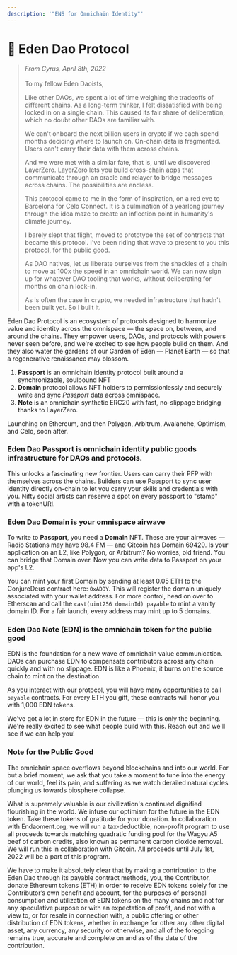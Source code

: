 ```yaml
---
description: '"ENS for Omnichain Identity"'
---
```


# 🌟 Eden Dao Protocol

> _From Cyrus, April 8th, 2022_\
> \
> To my fellow Eden Daoists,
>
>
>
> Like other DAOs, we spent a lot of time weighing the tradeoffs of different chains. As a long-term thinker, I felt dissatisfied with being locked in on a single chain. This caused its fair share of deliberation, which no doubt other DAOs are familiar with.&#x20;
>
> We can't onboard the next billion users in crypto if we each spend months deciding where to launch on. On-chain data is fragmented. Users can't carry their data with them across chains.&#x20;
>
> And we were met with a similar fate, that is, until we discovered LayerZero. LayerZero lets you build cross-chain apps that communicate through an oracle and relayer to bridge messages across chains. The possibilities are endless.
>
> This protocol came to me in the form of inspiration, on a red eye to Barcelona for Celo Connect. It is a culmination of a yearlong journey through the idea maze to create an inflection point in humanity's climate journey.&#x20;
>
> I barely slept that flight, moved to prototype the set of contracts that became this protocol. I've been riding that wave to present to you this protocol, for the public good.
>
> As DAO natives, let us liberate ourselves from the shackles of a chain to move at 100x the speed in an omnichain world. We can now sign up for whatever DAO tooling that works, without deliberating for months on chain lock-in.&#x20;
>
> As is often the case in crypto, we needed infrastructure that hadn't been built yet. So I built it.

Eden Dao Protocol is an ecosystem of protocols designed to harmonize value and identity across the omnispace — the space on, between, and around the chains. They empower users, DAOs, and protocols with powers never seen before, and we're excited to see how people build on them. And they also water the gardens of our Garden of Eden — Planet Earth — so that a regenerative renaissance may blossom.

1. **Passport** is an omnichain identity protocol built around a synchronizable, soulbound NFT
2. **Domain** protocol allows NFT holders to permissionlessly and securely write and sync _Passport_ data across omnispace.
3. **Note** is an omnichain synthetic ERC20 with fast, no-slippage bridging thanks to LayerZero.

Launching on Ethereum, and then Polygon, Arbitrum, Avalanche, Optimism, and Celo, soon after.

### Eden Dao **Passport** is omnichain identity public goods infrastructure for DAOs and protocols.

This unlocks a fascinating new frontier. Users can carry their PFP with themselves across the chains. Builders can use Passport to sync user identity directly on-chain to let you carry your skills and credentials with you. Nifty social artists can reserve a spot on every passport to "stamp" with a tokenURI.

### Eden Dao **Domain** is your omnispace airwave

To write to **Passport**, you need a **Domain** NFT. These are your airwaves — Radio Stations may have 98.4 FM — and Gitcoin has Domain 69420. Is your application on an L2, like Polygon, or Arbitrum? No worries, old friend. You can bridge that Domain over. Now you can write data to Passport on your app's L2.

You can mint your first Domain by sending at least 0.05 ETH to the ConjureDeus contract here: `0xADDY`. This will register the domain uniquely associated with your wallet address. For more control, head on over to Etherscan and call the `cast(uint256 domainId) payable` to mint a vanity domain ID. For a fair launch, every address may mint up to 5 domains.

### Eden Dao **Note** (EDN) is the omnichain token for the public good

EDN is the foundation for a new wave of omnichain value communication. DAOs can purchase EDN to compensate contributors across any chain quickly and with no slippage. EDN is like a Phoenix, it burns on the source chain to mint on the destination.

As you interact with our protocol, you will have many opportunities to call `payable` contracts. For every ETH you gift, these contracts will honor you with 1,000 EDN tokens.

We've got a lot in store for EDN in the future — this is only the beginning. We're really excited to see what people build with this. Reach out and we'll see if we can help you!&#x20;

### Note for the Public Good

The omnichain space overflows beyond blockchains and into our world. For but a brief moment, we ask that you take a moment to tune into the energy of our world, feel its pain, and suffering as we watch derailed natural cycles plunging us towards biosphere collapse.

What is supremely valuable is our civilization's continued dignified flourishing in the world. We infuse our optimism for the future in the EDN token. Take these tokens of gratitude for your donation. In collaboration with Endaoment.org, we will run a tax-deductible, non-profit program to use all proceeds towards matching quadratic funding pool for the Wagyu A5 beef of carbon credits, also known as permanent carbon dioxide removal. We will run this in collaboration with Gitcoin. All proceeds until July 1st, 2022 will be a part of this program.

We have to make it absolutely clear that by making a contribution to the Eden Dao through its payable contract methods, you, the Contributor, donate Ethereum tokens (ETH) in order to receive EDN tokens solely for the Contributor’s own benefit and account, for the purposes of personal consumption and utilization of EDN tokens on the many chains and not for any speculative purpose or with an expectation of profit, and not with a view to, or for resale in connection with, a public offering or other distribution of EDN tokens, whether in exchange for other any other digital asset, any currency, any security or otherwise, and all of the foregoing remains true, accurate and complete on and as of the date of the contribution.
